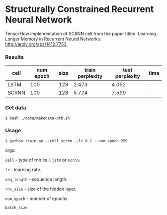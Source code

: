 # Structurally Constrained Recurrent Neural Network

TensorFlow implementation of SCRNN cell from the paper titled: Learning Longer Memory in Recurrent Neural Networks: http://arxiv.org/abs/1412.7753.


### Results

|cell|num epoch|size|train perplexity|test perplexity|time|
|---|---|---|---|---|---|
|LSTM|100|128|2.473|4.052|-|
|SCRNN|100|128|5.774|7.590|-|


### Get data
```
$ bash ./data/makedata-ptb.sh
```

### Usage

```
$ python train.py --cell scrnn --lr 0.1 --num_epoch 250
```

args:

`cell` - type of rnn cell. `lstm` or `scrnn`.

`lr` - learning rate.

`seq_length` - sequence length.

`rnn_size` - size of the hidden layer.

`num_epoch` - number of epochs.

`batch_size`
